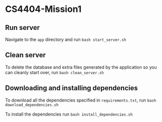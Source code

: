 # CS4404-Mission1

## Run server
Navigate to the `app` directory and run `bash start_server.sh`

## Clean server
To delete the database and extra files generated by the application so you can cleanly start over, run `bash clean_server.sh`

## Downloading and installing dependencies
To download all the dependencies specified in `requirements.txt`, run `bash download_dependencies.sh`

To install the dependencies run `bash install_dependencies.sh`
